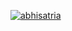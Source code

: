 [![abhisatria](https://circleci.com/gh/abhisatria/MySimpleCleanArchitecture.svg?style=svg)](https://circleci.com/gh/abhisatria/MySimpleCleanArchitecture)
